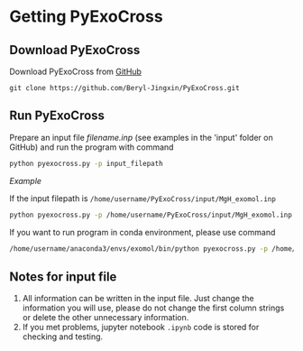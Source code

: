 # Getting PyExoCross

## Download PyExoCross

Download PyExoCross from [GitHub](https://github.com/Beryl-Jingxin/PyExoCross.git "GitHub")

```
git clone https://github.com/Beryl-Jingxin/PyExoCross.git
```

## Run PyExoCross

Prepare an input file *filename.inp* (see examples in the 'input' folder on GitHub) and run the program with command

```bash
python pyexocross.py -p input_filepath
```

*Example*

If the input filepath is `/home/username/PyExoCross/input/MgH_exomol.inp`

```bash
python pyexocross.py -p /home/username/PyExoCross/input/MgH_exomol.inp
```

If you want to run program in conda environment, please use command

```bash
/home/username/anaconda3/envs/exomol/bin/python pyexocross.py -p /home/username/PyExoCross/input/MgH_exomol.inp
```

## Notes for input file

1. All information can be written in the input file. Just change the information you will use, please do not change the first column strings or delete the other unnecessary information.
2. If you met problems, jupyter notebook `.ipynb` code is stored for checking and testing.
